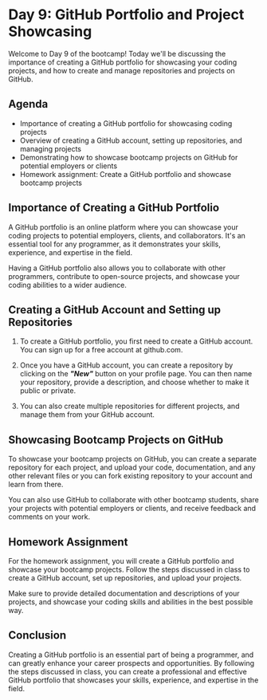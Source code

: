 # Day 9: GitHub Portfolio and Project Showcasing

Welcome to Day 9 of the bootcamp! Today we'll be discussing the importance of creating a GitHub portfolio for showcasing your coding projects, and how to create and manage repositories and projects on GitHub.

## Agenda

- Importance of creating a GitHub portfolio for showcasing coding projects
- Overview of creating a GitHub account, setting up repositories, and managing projects
- Demonstrating how to showcase bootcamp projects on GitHub for potential employers or clients
- Homework assignment: Create a GitHub portfolio and showcase bootcamp projects

## Importance of Creating a GitHub Portfolio

A GitHub portfolio is an online platform where you can showcase your coding projects to potential employers, clients, and collaborators. It's an essential tool for any programmer, as it demonstrates your skills, experience, and expertise in the field.

Having a GitHub portfolio also allows you to collaborate with other programmers, contribute to open-source projects, and showcase your coding abilities to a wider audience.

## Creating a GitHub Account and Setting up Repositories

1. To create a GitHub portfolio, you first need to create a GitHub account. You can sign up for a free account at github.com.

2. Once you have a GitHub account, you can create a repository by clicking on the **_"New"_** button on your profile page. You can then name your repository, provide a description, and choose whether to make it public or private.

3. You can also create multiple repositories for different projects, and manage them from your GitHub account.

## Showcasing Bootcamp Projects on GitHub

To showcase your bootcamp projects on GitHub, you can create a separate repository for each project, and upload your code, documentation, and any other relevant files or you can fork existing repository to your account and learn from there.

You can also use GitHub to collaborate with other bootcamp students, share your projects with potential employers or clients, and receive feedback and comments on your work.

## Homework Assignment

For the homework assignment, you will create a GitHub portfolio and showcase your bootcamp projects. Follow the steps discussed in class to create a GitHub account, set up repositories, and upload your projects.

Make sure to provide detailed documentation and descriptions of your projects, and showcase your coding skills and abilities in the best possible way.

## Conclusion

Creating a GitHub portfolio is an essential part of being a programmer, and can greatly enhance your career prospects and opportunities. By following the steps discussed in class, you can create a professional and effective GitHub portfolio that showcases your skills, experience, and expertise in the field.
